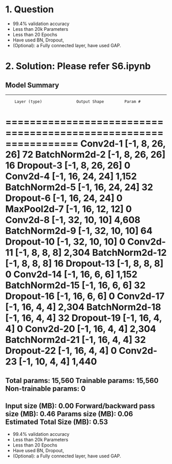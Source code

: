 # 1. Question

* 99.4% validation accuracy
* Less than 20k Parameters
* Less than 20 Epochs
* Have used BN, Dropout,
* (Optional): a Fully connected layer, have used GAP. 

# 2. Solution: Please refer S6.ipynb

## Model Summary

----------------------------------------------------------------
        Layer (type)               Output Shape         Param #
================================================================
            Conv2d-1            [-1, 8, 26, 26]              72
       BatchNorm2d-2            [-1, 8, 26, 26]              16
           Dropout-3            [-1, 8, 26, 26]               0
            Conv2d-4           [-1, 16, 24, 24]           1,152
       BatchNorm2d-5           [-1, 16, 24, 24]              32
           Dropout-6           [-1, 16, 24, 24]               0
         MaxPool2d-7           [-1, 16, 12, 12]               0
            Conv2d-8           [-1, 32, 10, 10]           4,608
       BatchNorm2d-9           [-1, 32, 10, 10]              64
          Dropout-10           [-1, 32, 10, 10]               0
           Conv2d-11              [-1, 8, 8, 8]           2,304
      BatchNorm2d-12              [-1, 8, 8, 8]              16
          Dropout-13              [-1, 8, 8, 8]               0
           Conv2d-14             [-1, 16, 6, 6]           1,152
      BatchNorm2d-15             [-1, 16, 6, 6]              32
          Dropout-16             [-1, 16, 6, 6]               0
           Conv2d-17             [-1, 16, 4, 4]           2,304
      BatchNorm2d-18             [-1, 16, 4, 4]              32
          Dropout-19             [-1, 16, 4, 4]               0
           Conv2d-20             [-1, 16, 4, 4]           2,304
      BatchNorm2d-21             [-1, 16, 4, 4]              32
          Dropout-22             [-1, 16, 4, 4]               0
           Conv2d-23             [-1, 10, 4, 4]           1,440
================================================================
Total params: 15,560
Trainable params: 15,560
Non-trainable params: 0
----------------------------------------------------------------
Input size (MB): 0.00
Forward/backward pass size (MB): 0.46
Params size (MB): 0.06
Estimated Total Size (MB): 0.53
----------------------------------------------------------------




* 99.4% validation accuracy
* Less than 20k Parameters
* Less than 20 Epochs
* Have used BN, Dropout,
* (Optional): a Fully connected layer, have used GAP. 